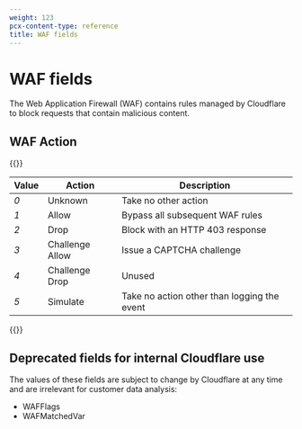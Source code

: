 ```yaml
---
weight: 123
pcx-content-type: reference
title: WAF fields
---
```


# WAF fields

The Web Application Firewall (WAF) contains rules managed by Cloudflare to block requests that contain malicious content.

## WAF Action

{{<table-wrap>}}

| Value                                             | Action          | Description                                 |
| ------------------------------------------------- | --------------- | ------------------------------------------- |
| <em><span style="font-weight: 400;">0</span></em> | Unknown         | Take no other action                        |
| <em><span style="font-weight: 400;">1</span></em> | Allow           | Bypass all subsequent WAF rules             |
| <em><span style="font-weight: 400;">2</span></em> | Drop            | Block with an HTTP 403 response             |
| <em><span style="font-weight: 400;">3</span></em> | Challenge Allow | Issue a CAPTCHA challenge                   |
| <em><span style="font-weight: 400;">4</span></em> | Challenge Drop  | Unused                                      |
| <em><span style="font-weight: 400;">5</span></em> | Simulate        | Take no action other than logging the event |

{{</table-wrap>}}

## Deprecated fields for internal Cloudflare use

The values of these fields are subject to change by Cloudflare at any time and are irrelevant for customer data analysis:

- WAFFlags
- WAFMatchedVar
